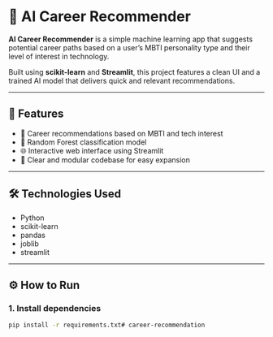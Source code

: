 # 📌 AI Career Recommender

**AI Career Recommender** is a simple machine learning app that suggests potential career paths based on a user’s MBTI personality type and their level of interest in technology.

Built using **scikit-learn** and **Streamlit**, this project features a clean UI and a trained AI model that delivers quick and relevant recommendations.

---

## 🚀 Features

- 🎯 Career recommendations based on MBTI and tech interest
- 🧠 Random Forest classification model
- 🌐 Interactive web interface using Streamlit
- 📁 Clear and modular codebase for easy expansion

---

## 🛠️ Technologies Used

- Python
- scikit-learn
- pandas
- joblib
- streamlit

---

## ⚙️ How to Run

### 1. Install dependencies
```bash
pip install -r requirements.txt#   c a r e e r - r e c o m m e n d a t i o n  
 